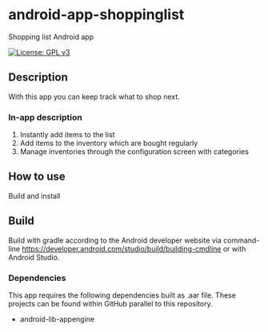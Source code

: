 # android-app-shoppinglist

Shopping list Android app

[![License: GPL v3](https://img.shields.io/badge/License-GPLv3-blue.svg)](https://www.gnu.org/licenses/gpl-3.0)

## Description

With this app you can keep track what to shop next.

### In-app description

1. Instantly add items to the list
2. Add items to the inventory which are bought regularly
3. Manage inventories through the configuration screen with categories

## How to use

Build and install

## Build

Build with gradle according to the Android developer website via command-line https://developer.android.com/studio/build/building-cmdline
or with Android Studio.

### Dependencies

This app requires the following dependencies built as .aar file.
These projects can be found within GitHub parallel to this repository.

- android-lib-appengine

